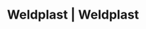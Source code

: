 ---
Link: "file:/Users/vinayakpatel/Downloads/www.weldplast.cz/eshop_products_compare/add/eshop-products-variant244"
product_name: "null"
product_id: "null"
title: "Weldplast | Weldplast"
product_desc: ""
product_specs: ""
product_downloads: ""
href: ""
accessories: ""
similar_products: ""
---